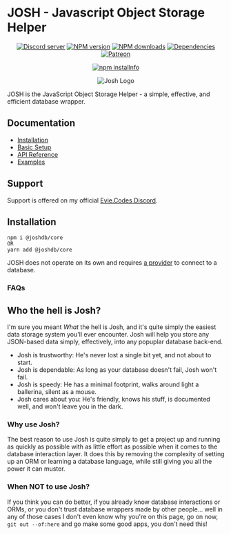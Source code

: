 # JOSH - Javascript Object Storage Helper

<div align="center">
  <p>
    <a href="https://discord.gg/N7ZKH3P"><img src="https://discordapp.com/api/guilds/298508738623438848/embed.png" alt="Discord server" /></a>
    <a href="https://www.npmjs.com/package/@joshdb/core"><img src="https://img.shields.io/npm/v/@joshdb/core.svg?maxAge=3600" alt="NPM version" /></a>
    <a href="https://www.npmjs.com/package/@joshdb/core"><img src="https://img.shields.io/npm/dt/@joshdb/core.svg?maxAge=3600" alt="NPM downloads" /></a>
    <a href="https://david-dm.org/eslachance/@joshdb/core"><img src="https://img.shields.io/david/eslachance/@joshdb/core.svg?maxAge=3600" alt="Dependencies" /></a>
    <a href="https://www.patreon.com/eviecodes"><img src="https://img.shields.io/badge/donate-patreon-F96854.svg" alt="Patreon" /></a>
  </p>
  <p>
    <a href="https://nodei.co/npm/@joshdb/core/"><img src="https://nodei.co/npm/@joshdb/core.png?downloads=true&stars=true" alt="npm installnfo" /></a>
  </p>
</div>

<div align="center">
  <p><img src="https://evie.codes/josh-light.png" alt="Josh Logo" />
</div>

JOSH is the JavaScript Object Storage Helper - a simple, effective, and efficient database wrapper.

## Documentation

 * [Installation](https://josh.evie.dev/install)
 * [Basic Setup](https://josh.evie.dev/usage)
 * [API Reference](https://josh.evie.dev/api)
 * [Examples](https://josh.evie.dev/examples)

## Support

Support is offered on my official [Evie.Codes Discord](https://discord.gg/N7ZKH3P).

## Installation

```
npm i @joshdb/core
OR
yarn add @joshdb/core
```

JOSH does not operate on its own and requires [a provider](https://josh.evie.dev/providers/about) to connect to a database.

### FAQs

## Who the hell is Josh?

I'm sure you meant *What* the hell is Josh, and it's quite simply the easiest data storage system you'll ever encounter. Josh will help you
store any JSON-based data simply, effectively, into any popuplar database back-end.

* Josh is trustworthy: He's never lost a single bit yet, and not about to start.
* Josh is dependable: As long as your database doesn't fail, Josh won't fail.
* Josh is speedy: He has a minimal footprint, walks around light a ballerina, silent as a mouse.
* Josh cares about you: He's friendly, knows his stuff, is documented well, and won't leave you in the dark.

### Why use Josh?

The best reason to use Josh is quite simply to get a project up and running as quickly as possible with as little effort as possible when it
comes to the database interaction layer.  It does this by removing the complexity of setting up an ORM or learning a database language, while
still giving you all the power it can muster.

### When NOT to use Josh?

If you think you can do better, if you already know database interactions or ORMs, or you don't trust database wrappers made by other people...
well in any of those cases I don't even know why you're on this page, go on now, `git out --of:here` and go make some good apps, you don't need this!
